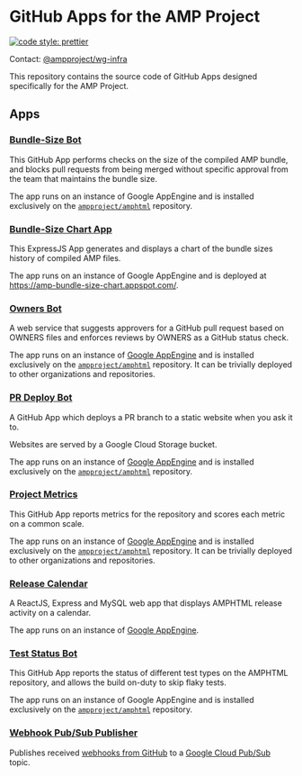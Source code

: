 # GitHub Apps for the AMP Project

[![code style: prettier](https://img.shields.io/badge/code_style-prettier-ff69b4.svg?style=flat-square)](https://github.com/prettier/prettier)

Contact: [@ampproject/wg-infra](https://github.com/orgs/ampproject/teams/wg-infra)

This repository contains the source code of GitHub Apps designed
specifically for the AMP Project.

## Apps

### [Bundle-Size Bot](bundle-size/README.md)

This GitHub App performs checks on the size of the compiled AMP bundle, and blocks pull requests from being merged without specific approval from the team that maintains the bundle size.

The app runs on an instance of Google AppEngine and is installed exclusively on the [`ampproject/amphtml`](https://github.com/ampproject/amphtml) repository.

### [Bundle-Size Chart App](bundle-size-chart/README.md)

This ExpressJS App generates and displays a chart of the bundle sizes history of compiled AMP files.

The app runs on an instance of Google AppEngine and is deployed at https://amp-bundle-size-chart.appspot.com/.

### [Owners Bot](owners/README.md)

A web service that suggests approvers for a GitHub pull request based on OWNERS files and enforces reviews by OWNERS as a GitHub status check.

The app runs on an instance of [Google AppEngine](https://ampproject-owners-bot.appspot.com) and is installed exclusively on the [`ampproject/amphtml`](https://github.com/ampproject/amphtml) repository. It can be trivially deployed to other organizations and repositories.

### [PR Deploy Bot](pr-deploy/README.md)

A GitHub App which deploys a PR branch to a static website when you ask it to.

Websites are served by a Google Cloud Storage bucket.

The app runs on an instance of [Google AppEngine](https://amp-pr-deploy-bot.appspot.com) and is installed exclusively on the [`ampproject/amphtml`](https://github.com/ampproject/amphtml) repository.

### [Project Metrics](project-metrics/README.md)

This GitHub App reports metrics for the repository and scores each metric on a common scale.

The app runs on an instance of [Google AppEngine](https://amp-project-metrics.appspot.com) and is installed exclusively on the [`ampproject/amphtml`](https://github.com/ampproject/amphtml) repository. It can be trivially deployed to other organizations and repositories.

### [Release Calendar](release-calendar/README.md)

A ReactJS, Express and MySQL web app that displays AMPHTML release activity on a calendar.

The app runs on an instance of [Google AppEngine](https://amp-release-calendar.appspot.com).

### [Test Status Bot](test-status/README.md)

This GitHub App reports the status of different test types on the AMPHTML repository, and allows the build on-duty to skip flaky tests.

The app runs on an instance of Google AppEngine and is installed exclusively on the [`ampproject/amphtml`](https://github.com/ampproject/amphtml) repository.

### [Webhook Pub/Sub Publisher](webhook-pubsub-publisher/README.md)

Publishes received [webhooks from GitHub](https://docs.github.com/en/developers/webhooks-and-events/webhooks) to a [Google Cloud Pub/Sub](https://cloud.google.com/pubsub) topic.
